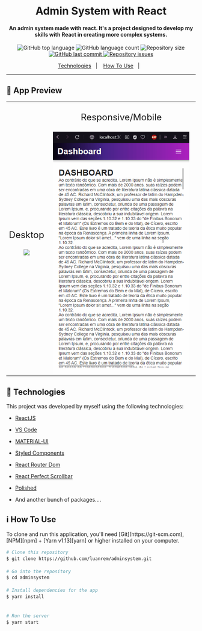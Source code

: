 <h1 align="center">
    Admin System with React
</h1>

<h4 align="center">
  An admin system made with react. It's a project designed to develop my skills with React in creating more complex systems.
</h4>
<p align="center">
  <img alt="GitHub top language" src="https://img.shields.io/github/languages/top/luanrem/adminsystem">

  <img alt="GitHub language count" src="https://img.shields.io/github/languages/count/luanrem/adminsystem">

  <img alt="Repository size" src="https://img.shields.io/github/repo-size/luanrem/adminsystem">
  <a href="https://github.com/luanrem/adminsystem/commits/master">
    <img alt="GitHub last commit" src="https://img.shields.io/github/last-commit/luanrem/adminsystem">
  </a>

  <a href="https://github.com/luanrem/adminsystem">
    <img alt="Repository issues" src="https://img.shields.io/github/issues/luanrem/adminsystem">
  </a>
</p>


<p align="center">
  <a href="#rocket-technologies">Technologies</a>&nbsp;&nbsp;&nbsp;|&nbsp;&nbsp;&nbsp;
  <a href="#information_source-how-to-use">How To Use</a>&nbsp;&nbsp;&nbsp;|&nbsp;&nbsp;&nbsp;
</p>


----
## :vhs: App Preview

<table boder="0" style="border: 0">
  <tr  style="text-align: center; margin: 0 auto; border: 0">
    <td style="text-align: center; border: 0">
      <p style="font-size: 24px">Desktop</p>
      <img width="95%" height="auto" src="https://raw.githubusercontent.com/luanrem/adminsystem/master/src/assets/github/System.gif">
    </td>
    <td style="text-align: center; border: 0">
      <p style="font-size: 24px">Responsive/Mobile</p>
      <img width="95%" height="auto" src="https://raw.githubusercontent.com/luanrem/adminsystem/master/src/assets/github/SystemResponsive.gif">
    </td>
  </tr>
<table>


## :rocket: Technologies
<div id="rocket-technologies"></div>
This project was developed by myself using the following technologies:


- [ReactJS](https://reactjs.org/)
- [VS Code][vc]
- [MATERIAL-UI](https://material-ui.com/pt/)
- [Styled Components](https://styled-components.com)
- [React Router Dom](https://reactrouter.com/web/guides/quick-start)
- [React Perfect Scrollbar](https://github.com/goldenyz/react-perfect-scrollbar)
- [Polished](https://polished.js.org)

- And another bunch of packages....

## :information_source: How To Use
<div id="information_source-how-to-use"></div>
To clone and run this application, you'll need [Git](https://git-scm.com), [NPM][npm] + [Yarn v1.13][yarn] or higher installed on your computer.


```bash
# Clone this repository
$ git clone https://github.com/luanrem/adminsystem.git

# Go into the repository
$ cd adminsystem

# Install dependencies for the app
$ yarn install


# Run the server
$ yarn start

```


[nodejs]: https://nodejs.org/
[yarn]: https://yarnpkg.com/
[vc]: https://code.visualstudio.com/
[vceditconfig]: https://marketplace.visualstudio.com/items?itemName=EditorConfig.EditorConfig
[vceslint]: https://marketplace.visualstudio.com/items?itemName=dbaeumer.vscode-eslint
[npm]: https://www.npmjs.com
